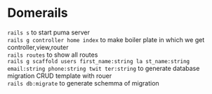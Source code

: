 # Domerails
`rails s` to start puma server\
`rails g controller home index` to make boiler plate in which we get controller,view,router\
`rails routes` to show all routes\
`rails g scaffold users first_name:string la st_name:string email:string phone:string twit ter:string` to generate database migration CRUD template with rouer\
`rails db:migrate` to generate schemma of migration
